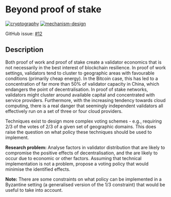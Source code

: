 # Beyond proof of stake

[![cryptography](https://img.shields.io/badge/-cryptography-%2382dd5a.svg?maxAge=25000)](https://github.com/vegaprotocol/research/labels/cryptography) [![mechanism-design](https://img.shields.io/badge/-mechanism--design-%23e0d61f.svg?maxAge=25000)](https://github.com/vegaprotocol/research/labels/mechanism-design)

GitHub issue: [#12](https://github.com/vegaprotocol/research/issues/12)

## Description

Both proof of work and proof of stake create a validator economics that is not necessarily
in the best interest of blockchain resilience. In proof of work settings, validators tend
to cluster to geographic areas with favourable conditions (primarily cheap energy). In the
Bitcoin case, this has led to a concentration of far more than 50% of validator capacity in
China, which endangers the point of decentralisation. In proof of stake networks, validators might cluster around available capital and concentrated with service providers. Furthermore, with the increasing tendency towards cloud computing, there is a real danger that seemingly independent validators all effectively run on a set of three or four cloud providers.

Techniques exist to design more complex voting schemes - e.g., requiring 2/3 of the votes
of 2/3 of a given set of geographic domains. This does raise the question on what policy these techniques should be used to implement.

**Research problem:** Analyse factors in validator distribution that are likely to compromise
the positive effects of decentralisation, and the are likely to occur due to economic or other factors. Assuming that technical implementation is not a problem, propose a voting policy that would minimise the identified effects.

**Note:** There are some constraints on what policy can be implemented in a Byzantine setting (a generalised version of the 1/3 constraint) that would be useful to take into account.
